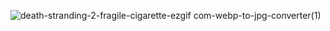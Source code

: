 ![death-stranding-2-fragile-cigarette-ezgif com-webp-to-jpg-converter(1)](https://github.com/user-attachments/assets/23e59ce2-7d49-4855-86f7-b6f22145381a)
